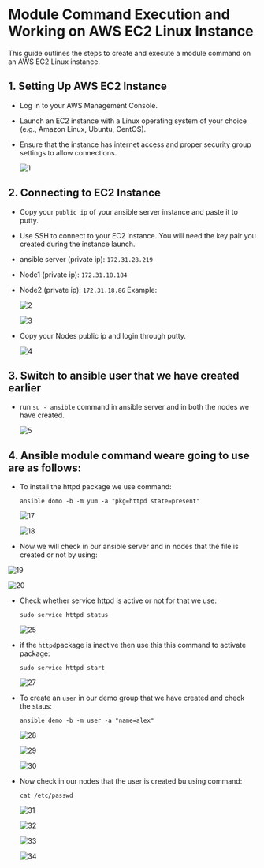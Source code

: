 # Module Command Execution and Working on AWS EC2 Linux Instance

This guide outlines the steps to create and execute a module command on an AWS EC2 Linux instance.

## 1. Setting Up AWS EC2 Instance

- Log in to your AWS Management Console.
- Launch an EC2 instance with a Linux operating system of your choice (e.g., Amazon Linux, Ubuntu, CentOS).
- Ensure that the instance has internet access and proper security group settings to allow connections.

   ![1](https://github.com/vivek2431/Ansible/assets/137812531/2e877889-78bb-4ace-a53a-4ccd7b315066)

## 2. Connecting to EC2 Instance

- Copy your `public ip` of your ansible server instance and paste it to putty.
- Use SSH to connect to your EC2 instance. You will need the key pair you created during the instance launch.
- ansible server (private ip): `172.31.28.219`
- Node1 (private ip): `172.31.18.184`
- Node2 (private ip): `172.31.18.86`
  Example:

   ![2](https://github.com/vivek2431/Ansible/assets/137812531/779d4e3b-083e-4a40-ab97-cf67a2fe050b)

   ![3](https://github.com/vivek2431/Ansible/assets/137812531/332b7d17-5b01-4797-b69f-b4abea2f76e4)

- Copy your Nodes public ip and login through putty.

  ![4](https://github.com/vivek2431/Ansible/assets/137812531/95c7ff11-d92f-41e5-90e2-e43e6e131d33)

## 3. Switch to ansible user that we have created earlier
- run `su - ansible` command in ansible server and in both the nodes we have created.

  ![5](https://github.com/vivek2431/Ansible/assets/137812531/a4a06f47-4947-41e2-b298-575b54103dc8)

## 4. Ansible module command weare going to use are as follows:
- To install the httpd package we use command:

  `ansible domo -b -m yum -a "pkg=httpd state=present"`

  ![17](https://github.com/vivek2431/Ansible/assets/137812531/22925f48-08b9-491c-b63f-1d06c3de2149)

  ![18](https://github.com/vivek2431/Ansible/assets/137812531/3308fc4e-f2b1-43ef-b556-f16e623482a5)

-  Now we will check in our ansible server and in nodes that the file is created or not by using:

  ![19](https://github.com/vivek2431/Ansible/assets/137812531/4253032f-42d9-4a00-8a88-2104b8451a43)

  ![20](https://github.com/vivek2431/Ansible/assets/137812531/0014f267-948a-4fe0-8137-1dd30b935aaf)

- Check whether service httpd is active or not for that we use:

   `sudo service httpd status`

  ![25](https://github.com/vivek2431/Ansible/assets/137812531/adecefef-ca6b-4a78-a702-5ababc7cf4c8)

- if the `httpd`package is inactive then use this this command to activate package:

   `sudo service httpd start`

  ![27](https://github.com/vivek2431/Ansible/assets/137812531/87ca0dbb-3369-458c-b547-659a9a966ac0)

- To create an `user` in our demo group that we have created and check the staus:

   `ansible demo -b -m user -a "name=alex"`

  ![28](https://github.com/vivek2431/Ansible/assets/137812531/f1fd8028-73fe-4c96-a7cc-492d3d61ae42)

  ![29](https://github.com/vivek2431/Ansible/assets/137812531/36967f96-89ba-478b-a13d-d08751af519e)

  ![30](https://github.com/vivek2431/Ansible/assets/137812531/564a7d56-f29c-4839-b5e6-00bdc25fa08c)

- Now check in our nodes that the user is created bu using command:

  `cat /etc/passwd`

  ![31](https://github.com/vivek2431/Ansible/assets/137812531/b3790ed1-af17-4d72-9249-1a2f75a5e919)

  ![32](https://github.com/vivek2431/Ansible/assets/137812531/1e53cfb1-4556-4c8a-ab08-97bf8fa4e8b5)

  ![33](https://github.com/vivek2431/Ansible/assets/137812531/73a13265-0377-42f3-9edf-83cdccf31c93)

  ![34](https://github.com/vivek2431/Ansible/assets/137812531/dd3fbf2e-6c3b-4527-bbe1-0bbe83f0f498)










 
    

